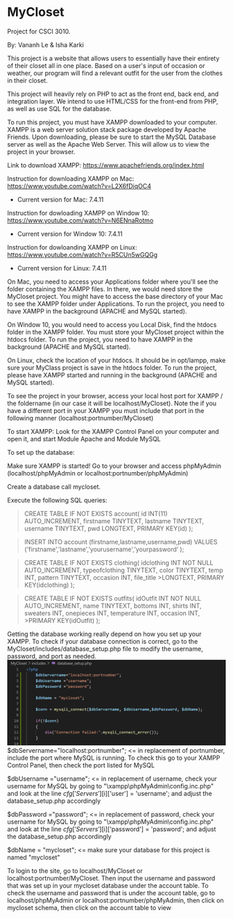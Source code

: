 # MyCloset
Project for CSCI 3010.

By: Vananh Le & Isha Karki

This project is a website that allows users to essentially have their entirety of 
their closet all in one place. Based on a user's input of occasion or weather, our program will
find a relevant outfit for the user from the clothes in their closet. 

This project will heavily rely on PHP to act as the front end, back end, and integration layer. We intend to
use HTML/CSS for the front-end from PHP, as well as use SQL for the database.

To run this project, you must have XAMPP downloaded to your computer. XAMPP is a web server solution stack package developed by Apache Friends. Upon downloading, 
please be sure to start the MySQL Database server as well as the Apache Web Server. This will allow us to view the project in your browser.

Link to download XAMPP: https://www.apachefriends.org/index.html

Instruction for downloading XAMPP on Mac: https://www.youtube.com/watch?v=L2X6fDiqOC4
- Current version for Mac: 7.4.11

Instruction for dowloading XAMPP on Window 10: https://www.youtube.com/watch?v=N6ENnaRotmo
- Current version for Window 10: 7.4.11

Instruction for dowloanding XAMPP on Linux: https://www.youtube.com/watch?v=R5CUn5wGQGg
- Current version for Linux: 7.4.11

On Mac, you need to access your Applications folder where you'll see the folder containing the XAMPP files. In there, we would need store the MyCloset project. 
You might have to access the base directory of your Mac to see the XAMPP folder under Applications. To run the project, you need to have XAMPP in the background (APACHE and MySQL started).

On Window 10, you would need to access you Local Disk, find the htdocs folder in the XAMPP folder. You must store your MyCloset project within the htdocs folder. To run the project, you need to have XAMPP in the background (APACHE and MySQL started).

On Linux, check the location of your htdocs. It should be in opt/lampp, make sure your MyClass project is save in the htdocs folder. To run the project, please have XAMPP started and running in the background (APACHE and MySQL started).

To see the project in your browser, access your local host port for XAMPP / the foldername (in our case it will be localhost/MyCloset). Note the if you have a different port in your XAMPP you must include that port in the following manner (localhost:portnumber/MyCloset) 

To start XAMPP: Look for the XAMPP Control Panel on your computer and open it, and start Module Apache and Module MySQL

To set up the database:

Make sure XAMPP is started! Go to your browser and access phpMyAdmin (localhost/phpMyAdmin or localhost:portnumber/phpMyAdmin)

Create a database call mycloset.

Execute the following SQL queries:

>CREATE TABLE IF NOT EXISTS account(
>    id INT(11) AUTO_INCREMENT, 
>    firstname TINYTEXT,
>    lastname TINYTEXT,
>    username TINYTEXT,
>    pwd LONGTEXT,
>    PRIMARY KEY(id)
);

>INSERT INTO account
>   (firstname,lastname,username,pwd)
>VALUES
>    ('firstname','lastname','yourusername',’yourpassword’
);

>CREATE TABLE IF NOT EXISTS clothing( idclothing INT NOT NULL AUTO_INCREMENT, typeofclothing TINYTEXT, color TINYTEXT, temp INT, pattern TINYTEXT, occasion INT, file_title >LONGTEXT, PRIMARY KEY(idclothing) 
);

>CREATE TABLE IF NOT EXISTS outfits( idOutfit INT NOT NULL AUTO_INCREMENT, name TINYTEXT, bottoms INT, shirts INT, sweaters INT, onepieces INT, temperature INT, occasion INT, >PRIMARY KEY(idOutfit) );

Getting the database working really depend on how you set up your XAMPP. To check if your database connection is correct, go to the MyCloset/includes/database_setup.php file to modify the username, password, and port as needed. 
![data_setup](checkpoints/screenshots/data_setup.png)
$dbServername="localhost:portnumber"; <= in replacement of portnumber, include the port where MySQL is running. To check this go to your XAMPP Control Panel, then check the port listed for MySQL

$dbUsername ="username"; <= in replacement of username, check your username for MySQL by going to "\xampp\phpMyAdmin\config.inc.php" and look at the line $cfg['Servers'][$i]['user'] = 'username'; and adjust the  database_setup.php accordingly

$dbPassword ="password"; <= in replacement of password, check your username for MySQL by going to "\xampp\phpMyAdmin\config.inc.php" and look at the line $cfg['Servers'][$i]['password'] = 'password'; and adjust the  database_setup.php accordingly

$dbName = "mycloset"; <= make sure your database for this project is named "mycloset"

To login to the site, go to localhost/MyCloset or localhost:portnumber/MyCloset. Then input the username and password that was set up in your mycloset database under the account table. To check the username and password that is under the account table, go to localhost/phpMyAdmin or localhost:portnumber/phpMyAdmin, then click on mycloset schema, then click on the account table to view

